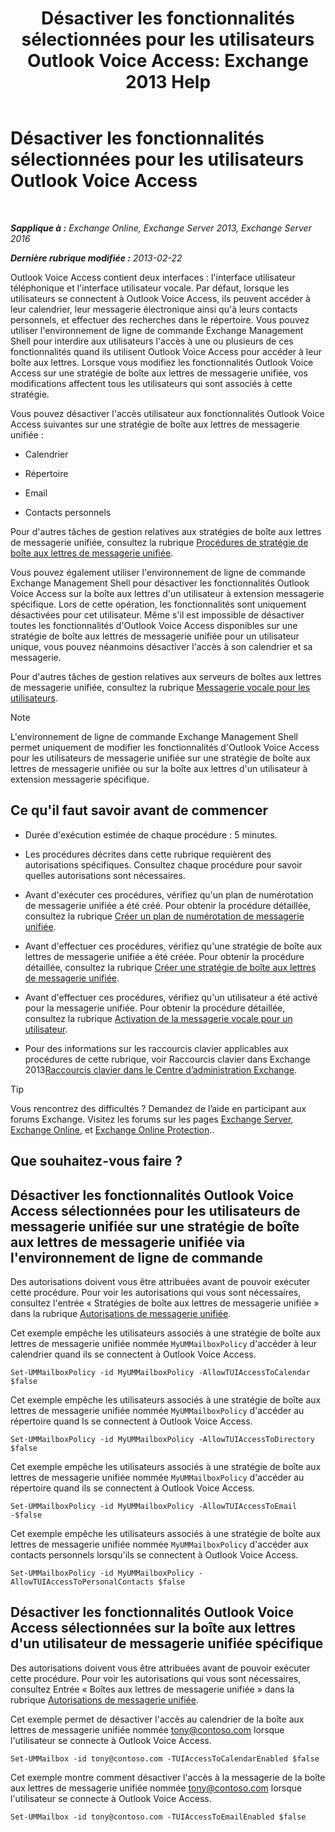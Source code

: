 ﻿---
title: 'Désactiver les fonctionnalités sélectionnées pour les utilisateurs Outlook Voice Access: Exchange 2013 Help'
TOCTitle: Désactiver les fonctionnalités sélectionnées pour les utilisateurs Outlook Voice Access
ms:assetid: 37421edf-af60-4ca9-9e8b-262b8b851607
ms:mtpsurl: https://technet.microsoft.com/fr-fr/library/Gg602126(v=EXCHG.150)
ms:contentKeyID: 50555371
ms.date: 05/23/2018
mtps_version: v=EXCHG.150
ms.translationtype: MT
---

# Désactiver les fonctionnalités sélectionnées pour les utilisateurs Outlook Voice Access

 

_**Sapplique à :** Exchange Online, Exchange Server 2013, Exchange Server 2016_

_**Dernière rubrique modifiée :** 2013-02-22_

Outlook Voice Access contient deux interfaces : l'interface utilisateur téléphonique et l'interface utilisateur vocale. Par défaut, lorsque les utilisateurs se connectent à Outlook Voice Access, ils peuvent accéder à leur calendrier, leur messagerie électronique ainsi qu'à leurs contacts personnels, et effectuer des recherches dans le répertoire. Vous pouvez utiliser l'environnement de ligne de commande Exchange Management Shell pour interdire aux utilisateurs l'accès à une ou plusieurs de ces fonctionnalités quand ils utilisent Outlook Voice Access pour accéder à leur boîte aux lettres. Lorsque vous modifiez les fonctionnalités Outlook Voice Access sur une stratégie de boîte aux lettres de messagerie unifiée, vos modifications affectent tous les utilisateurs qui sont associés à cette stratégie.

Vous pouvez désactiver l'accès utilisateur aux fonctionnalités Outlook Voice Access suivantes sur une stratégie de boîte aux lettres de messagerie unifiée :

  - Calendrier

  - Répertoire

  - Email

  - Contacts personnels

Pour d'autres tâches de gestion relatives aux stratégies de boîte aux lettres de messagerie unifiée, consultez la rubrique [Procédures de stratégie de boîte aux lettres de messagerie unifiée](um-mailbox-policy-procedures-exchange-2013-help.md).

Vous pouvez également utiliser l'environnement de ligne de commande Exchange Management Shell pour désactiver les fonctionnalités Outlook Voice Access sur la boîte aux lettres d'un utilisateur à extension messagerie spécifique. Lors de cette opération, les fonctionnalités sont uniquement désactivées pour cet utilisateur. Même s'il est impossible de désactiver toutes les fonctionnalités d'Outlook Voice Access disponibles sur une stratégie de boîte aux lettres de messagerie unifiée pour un utilisateur unique, vous pouvez néanmoins désactiver l'accès à son calendrier et sa messagerie.

Pour d'autres tâches de gestion relatives aux serveurs de boîtes aux lettres de messagerie unifiée, consultez la rubrique [Messagerie vocale pour les utilisateurs](voice-mail-for-users-exchange-2013-help.md).

> [!NOTE]
> L'environnement de ligne de commande Exchange Management Shell permet uniquement de modifier les fonctionnalités d'Outlook Voice Access pour les utilisateurs de messagerie unifiée sur une stratégie de boîte aux lettres de messagerie unifiée ou sur la boîte aux lettres d'un utilisateur à extension messagerie spécifique.


## Ce qu'il faut savoir avant de commencer

  - Durée d'exécution estimée de chaque procédure : 5 minutes.

  - Les procédures décrites dans cette rubrique requièrent des autorisations spécifiques. Consultez chaque procédure pour savoir quelles autorisations sont nécessaires.

  - Avant d'exécuter ces procédures, vérifiez qu'un plan de numérotation de messagerie unifiée a été créé. Pour obtenir la procédure détaillée, consultez la rubrique [Créer un plan de numérotation de messagerie unifiée](create-a-um-dial-plan-exchange-2013-help.md).

  - Avant d'effectuer ces procédures, vérifiez qu'une stratégie de boîte aux lettres de messagerie unifiée a été créée. Pour obtenir la procédure détaillée, consultez la rubrique [Créer une stratégie de boîte aux lettres de messagerie unifiée](create-a-um-mailbox-policy-exchange-2013-help.md).

  - Avant d'effectuer ces procédures, vérifiez qu'un utilisateur a été activé pour la messagerie unifiée. Pour obtenir la procédure détaillée, consultez la rubrique [Activation de la messagerie vocale pour un utilisateur](enable-a-user-for-voice-mail-exchange-2013-help.md).

  - Pour des informations sur les raccourcis clavier applicables aux procédures de cette rubrique, voir Raccourcis clavier dans Exchange 2013[Raccourcis clavier dans le Centre d’administration Exchange](keyboard-shortcuts-in-the-exchange-admin-center-exchange-online-protection-help.md).

> [!TIP]
> Vous rencontrez des difficultés ? Demandez de l’aide en participant aux forums Exchange. Visitez les forums sur les pages <a href="https://go.microsoft.com/fwlink/p/?linkid=60612">Exchange Server</a>, <a href="https://go.microsoft.com/fwlink/p/?linkid=267542">Exchange Online</a>, et <a href="https://go.microsoft.com/fwlink/p/?linkid=285351">Exchange Online Protection</a>..


## Que souhaitez-vous faire ?

## Désactiver les fonctionnalités Outlook Voice Access sélectionnées pour les utilisateurs de messagerie unifiée sur une stratégie de boîte aux lettres de messagerie unifiée via l'environnement de ligne de commande

Des autorisations doivent vous être attribuées avant de pouvoir exécuter cette procédure. Pour voir les autorisations qui vous sont nécessaires, consultez l'entrée « Stratégies de boîte aux lettres de messagerie unifiée » dans la rubrique [Autorisations de messagerie unifiée](unified-messaging-permissions-exchange-2013-help.md).

Cet exemple empêche les utilisateurs associés à une stratégie de boîte aux lettres de messagerie unifiée nommée `MyUMMailboxPolicy` d'accéder à leur calendrier quand ils se connectent à Outlook Voice Access.

    Set-UMMailboxPolicy -id MyUMMailboxPolicy -AllowTUIAccessToCalendar $false

Cet exemple empêche les utilisateurs associés à une stratégie de boîte aux lettres de messagerie unifiée nommée `MyUMMailboxPolicy` d'accéder au répertoire quand ls se connectent à Outlook Voice Access.

    Set-UMMailboxPolicy -id MyUMMailboxPolicy -AllowTUIAccessToDirectory $false

Cet exemple empêche les utilisateurs associés à une stratégie de boîte aux lettres de messagerie unifiée nommée `MyUMMailboxPolicy` d'accéder au répertoire quand ils se connectent à Outlook Voice Access.

    Set-UMMailboxPolicy -id MyUMMailboxPolicy -AllowTUIAccessToEmail -$false

Cet exemple empêche les utilisateurs associés à une stratégie de boîte aux lettres de messagerie unifiée nommée `MyUMMailboxPolicy` d'accéder aux contacts personnels lorsqu'ils se connectent à Outlook Voice Access.

    Set-UMMailboxPolicy -id MyUMMailboxPolicy -AllowTUIAccessToPersonalContacts $false

## Désactiver les fonctionnalités Outlook Voice Access sélectionnées sur la boîte aux lettres d'un utilisateur de messagerie unifiée spécifique

Des autorisations doivent vous être attribuées avant de pouvoir exécuter cette procédure. Pour voir les autorisations qui vous sont nécessaires, consultez Entrée « Boîtes aux lettres de messagerie unifiée » dans la rubrique [Autorisations de messagerie unifiée](unified-messaging-permissions-exchange-2013-help.md).

Cet exemple permet de désactiver l'accès au calendrier de la boîte aux lettres de messagerie unifiée nommée tony@contoso.com lorsque l'utilisateur se connecte à Outlook Voice Access.

    Set-UMMailbox -id tony@contoso.com -TUIAccessToCalendarEnabled $false

Cet exemple montre comment désactiver l'accès à la messagerie de la boîte aux lettres de messagerie unifiée nommée tony@contoso.com lorsque l'utilisateur se connecte à Outlook Voice Access.

    Set-UMMailbox -id tony@contoso.com -TUIAccessToEmailEnabled $false

